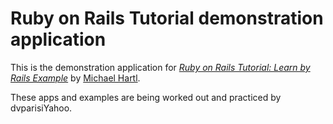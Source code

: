 # Ruby on Rails Tutorial demonstration application

This is the demonstration application for [*Ruby on Rails Tutorial: Learn by Rails Example*](http://railstutorial.org) by [Michael Hartl](http://michaelhartl.com).

These apps and examples are being worked out and practiced by dvparisiYahoo.
